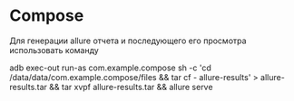 # Compose

Для генерации allure отчета и последующего его просмотра использовать команду

adb exec-out run-as com.example.compose sh -c 'cd /data/data/com.example.compose/files 
&& tar cf - allure-results' > allure-results.tar && tar xvpf allure-results.tar && allure serve
